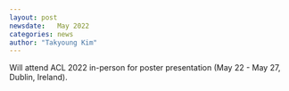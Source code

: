```yaml
---
layout: post
newsdate:   May 2022
categories: news
author: "Takyoung Kim"
---
```


Will attend ACL 2022 in-person for poster presentation (May 22 - May 27, Dublin, Ireland). 